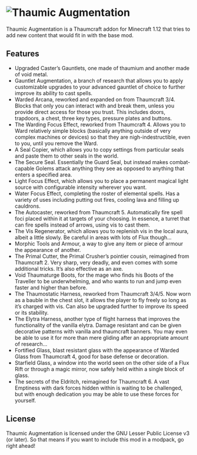 ![Thaumic Augmentation](banner.png)
======
Thaumic Augmentation is a Thaumcraft addon for Minecraft 1.12 that tries to add new content that would fit in with the base mod.


Features
------
* Upgraded Caster’s Gauntlets, one made of thaumium and another made of void metal. 
* Gauntlet Augmentation, a branch of research that allows you to apply customizable upgrades to your advanced gauntlet of choice to further improve its ability to cast spells.
* Warded Arcana, reworked and expanded on from Thaumcraft 3/4. Blocks that only you can interact with and break them, unless you provide direct access for those you trust. This includes doors, trapdoors, a chest, three key types, pressure plates and buttons.
* The Warding Focus Effect, reworked from Thaumcraft 4. Allows you to Ward relatively simple blocks (basically anything outside of very complex machines or devices) so that they are nigh-indestructible, even to you, until you remove the Ward.
* A Seal Copier, which allows you to copy settings from particular seals and paste them to other seals in the world.
* The Secure Seal. Essentially the Guard Seal, but instead makes combat-capable Golems attack anything they see as opposed to anything that enters a specified area.
* Light Focus Effect, which allows you to place a permanent magical light source with configurable intensity wherever you want.
* Water Focus Effect, completing the roster of elemental spells. Has a variety of uses including putting out fires, cooling lava and filling up cauldrons.
* The Autocaster, reworked from Thaumcraft 5. Automatically fire spell foci placed within it at targets of your choosing. In essence, a turret that can fire spells instead of arrows, using vis to cast them.
* The Vis Regenerator, which allows you to replenish vis in the local aura, albeit a little slowly. Be careful in areas with lots of Flux though…
* Morphic Tools and Armour, a way to give any item or piece of armour the appearance of another.
* The Primal Cutter, the Primal Crusher’s pointier cousin, reimagined from Thaumcraft 2. Very sharp, very deadly, and even comes with some additional tricks. It’s also effective as an axe.
* Void Thaumaturge Boots, for the mage who finds his Boots of the Traveller to be underwhelming, and who wants to run and jump even faster and higher than before.
* The Thaumostatic Harness, reworked from Thaumcraft 3/4/5. Now worn as a bauble in the chest slot, it allows the player to fly freely so long as it’s charged with vis. Can also be upgraded further to improve its speed or its stability.
* The Elytra Harness, another type of flight harness that improves the functionality of the vanilla elytra. Damage resistant and can be given decorative patterns with vanilla and thaumcraft banners. You may even be able to use it for more than mere gliding after an appropriate amount of research…
* Fortified Glass, blast resistant glass with the appearance of Warded Glass from Thaumcraft 4, good for base defense or decoration.
* Starfield Glass, a window into the world seen on the other side of a Flux Rift or through a magic mirror, now safely held within a single block of glass.
* The secrets of the Eldritch, reimagined for Thaumcraft 6. A vast Emptiness with dark forces hidden within is waiting to be challenged, but with enough dedication you may be able to use these forces for yourself.

License
-----
Thaumic Augmentation is licensed under the GNU Lesser Public License v3 (or later). So that means if you want to include this mod in a modpack, go right ahead!

